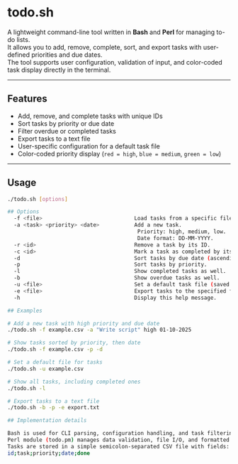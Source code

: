 # todo.sh

A lightweight command-line tool written in **Bash** and **Perl** for managing to-do lists.  
It allows you to add, remove, complete, sort, and export tasks with user-defined priorities and due dates.  
The tool supports user configuration, validation of input, and color-coded task display directly in the terminal.

---

## Features
- Add, remove, and complete tasks with unique IDs  
- Sort tasks by priority or due date  
- Filter overdue or completed tasks  
- Export tasks to a text file  
- User-specific configuration for a default task file  
- Color-coded priority display (`red = high`, `blue = medium`, `green = low`)  

---

## Usage
```bash
./todo.sh [options]

## Options
  -f <file>                             Load tasks from a specific file.
  -a <task> <priority> <date>           Add a new task.
                                         Priority: high, medium, low.
                                         Date format: DD-MM-YYYY.
  -r <id>                               Remove a task by its ID.
  -c <id>                               Mark a task as completed by its ID.
  -d                                    Sort tasks by due date (ascending).
  -p                                    Sort tasks by priority.
  -l                                    Show completed tasks as well.
  -b                                    Show overdue tasks as well.
  -u <file>                             Set a default task file (saved in config).
  -e <file>                             Export tasks to the specified file.
  -h                                    Display this help message.

## Examples

# Add a new task with high priority and due date
./todo.sh -f example.csv -a "Write script" high 01-10-2025

# Show tasks sorted by priority, then date
./todo.sh -f example.csv -p -d

# Set a default file for tasks
./todo.sh -u example.csv

# Show all tasks, including completed ones
./todo.sh -l

# Export tasks to a text file
./todo.sh -b -p -e export.txt

## Implementation details

Bash is used for CLI parsing, configuration handling, and task filtering.
Perl module (todo.pm) manages data validation, file I/O, and formatted output.
Tasks are stored in a simple semicolon-separated CSV file with fields:
id;task;priority;date;done